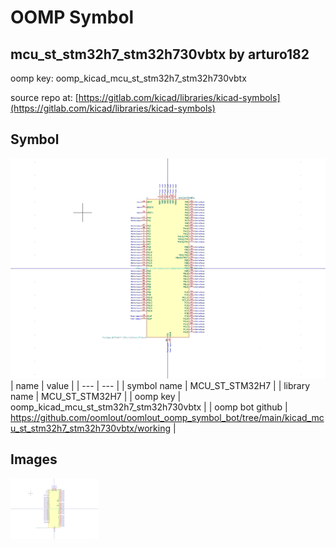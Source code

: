 # OOMP Symbol  
## mcu_st_stm32h7_stm32h730vbtx  by arturo182  
  
oomp key: oomp_kicad_mcu_st_stm32h7_stm32h730vbtx  
  
source repo at: [https://gitlab.com/kicad/libraries/kicad-symbols](https://gitlab.com/kicad/libraries/kicad-symbols)  
## Symbol  
  
[![working.png](working_600.png)](working.png)  
| name | value | 
| --- | --- | 
| symbol name | MCU_ST_STM32H7 | 
| library name | MCU_ST_STM32H7 | 
| oomp key | oomp_kicad_mcu_st_stm32h7_stm32h730vbtx | 
| oomp bot github | https://github.com/oomlout/oomlout_oomp_symbol_bot/tree/main/kicad_mcu_st_stm32h7_stm32h730vbtx/working | 
## Images  
  
[![working.png](working_140.png)](working.png)  
